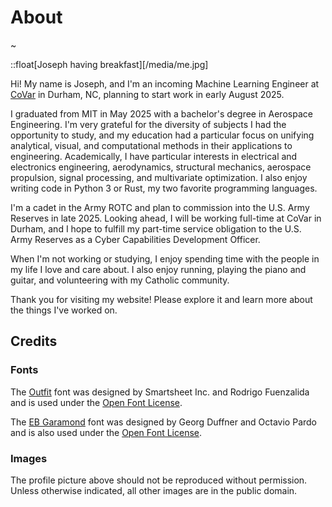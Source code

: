 # About

~

::float[Joseph having breakfast][/media/me.jpg]

Hi!  My name is Joseph, and I'm an incoming Machine Learning Engineer at [CoVar](https://covar.com) in Durham, NC, planning to start work in early August 2025.

I graduated from MIT in May 2025 with a bachelor's degree in Aerospace Engineering.  I'm very grateful for the diversity of subjects I had the opportunity to study, and my education had a particular focus on unifying analytical, visual, and computational methods in their applications to engineering.  Academically, I have particular interests in electrical and electronics engineering, aerodynamics, structural mechanics, aerospace propulsion, signal processing, and multivariate optimization.  I also enjoy writing code in Python 3 or Rust, my two favorite programming languages.

I'm a cadet in the Army ROTC and plan to commission into the U.S. Army Reserves in late 2025.  Looking ahead, I will be working full-time at CoVar in Durham, and I hope to fulfill my part-time service obligation to the U.S. Army Reserves as a Cyber Capabilities Development Officer.

When I'm not working or studying, I enjoy spending time with the people in my life I love and care about.  I also enjoy running, playing the piano and guitar, and volunteering with my Catholic community.

Thank you for visiting my website!  Please explore it and learn more about the things I've worked on.

## Credits

### Fonts

The [Outfit](https://fonts.google.com/specimen/Outfit/about) font was designed by Smartsheet Inc. and Rodrigo Fuenzalida and is used under the [Open Font License](https://openfontlicense.org/).

The [EB Garamond](https://fonts.google.com/specimen/EB+Garamond/about) font was designed by Georg Duffner and Octavio Pardo and is also used under the [Open Font License](https://openfontlicense.org/).

### Images

The profile picture above should not be reproduced without permission.  Unless otherwise indicated, all other images are in the public domain.
